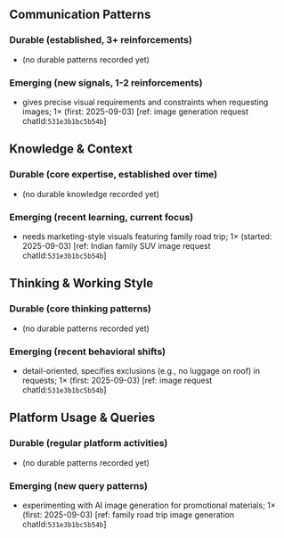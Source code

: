 ## Communication Patterns
### Durable (established, 3+ reinforcements)
- (no durable patterns recorded yet)

### Emerging (new signals, 1-2 reinforcements)
- gives precise visual requirements and constraints when requesting images; 1× (first: 2025-09-03) [ref: image generation request chatId:`531e3b1bc5b54b`]

## Knowledge & Context
### Durable (core expertise, established over time)
- (no durable knowledge recorded yet)

### Emerging (recent learning, current focus)
- needs marketing-style visuals featuring family road trip; 1× (started: 2025-09-03) [ref: Indian family SUV image request chatId:`531e3b1bc5b54b`]

## Thinking & Working Style
### Durable (core thinking patterns)
- (no durable patterns recorded yet)

### Emerging (recent behavioral shifts)
- detail-oriented, specifies exclusions (e.g., no luggage on roof) in requests; 1× (first: 2025-09-03) [ref: image request chatId:`531e3b1bc5b54b`]

## Platform Usage & Queries
### Durable (regular platform activities)
- (no durable patterns recorded yet)

### Emerging (new query patterns)
- experimenting with AI image generation for promotional materials; 1× (first: 2025-09-03) [ref: family road trip image generation chatId:`531e3b1bc5b54b`]